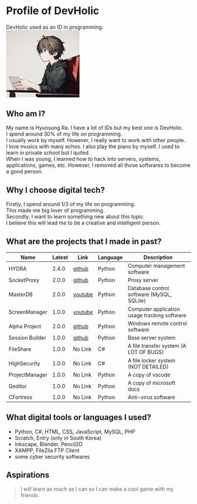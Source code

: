 # Profile of DevHolic
DevHolic used as an ID in programming.<br>
<img src="DevHolic.jpg" width="200">

## Who am I?
My name is Hyunsung Ra. I have a lot of IDs but my best one is DevHolic.<br>
I spend around 30% of my life on programming.<br>
I usually work by myself. However, I really want to work with other people.<br>
I love musics with many echos. I also play the piano by myself. I used to learn in private school but I quited.<br>
When I was young, I learned how to hack into servers, systems, applications, games, etc. However, I removed all those softwares to become a good person.<br>

## Why I choose digital tech?
Firstly, I spend around 1/3 of my life on programming.<br>
This made me big lover of programming.<br>
Secondly, I want to learn something new about this topic.<br>
I believe this will lead me to be a creative and intelligent person.<br>

## What are the projects that I made in past?
| Name | Latest | Link | Language | Description |
| ---- | -------| ---- | -------- | ----------- |
| HYDRA | 2.4.0 | [github](https://github.com/nexaofficialcompany/HYDRA) | Python | Computer management software |
| SocketProxy | 2.0.0 | [github](https://github.com/nexaofficialcompany/SocketProxy) | Python | Proxy server |
| MasterDB | 2.0.0 | [youtube](https://www.youtube.com/watch?v=8Dw8d7F6gx4) | Python | Database control software (MySQL, SQLite) |
| ScreenManager | 1.0.0 | [youtube](https://www.youtube.com/watch?v=g--CLwM--tA) | Python | Computer application usage tracking software |
| Alpha Project | 2.0.0 | [github](https://github.com/rajashua/Alpha/) | Python | Windows remote control software |
| Session Builder | 1.0.0 | [github](https://github.com/rajashua/SessionBuilder/) | Python | Base server system |
| FileShare | 1.0.0 | No Link | C# | A file transfer system (A LOT OF BUGS) |
| HighSecurity | 1.0.0 | No Link | C# | A file locker system (NOT DETAILED) |
| ProjectManager | 1.0.0 | No Link | Python | A copy of vscode |
| Qeditor | 1.0.0 | No Link | Python | A copy of microsoft docs |
| CFortress | 1.0.0 | No Link | Python | Anti-virus software |


## What digital tools or languages I used?
 - Python, C#, HTML, CSS, JavaScript, MySQL, PHP
 - Scratch, Entry (only in South Korea)
 - Inkscape, Blender, Pencil2D
 - XAMPP, FileZila FTP Client
 - some cyber security softwares

## Aspirations
> I will learn as much as I can so I can make a cool game with my friends.
